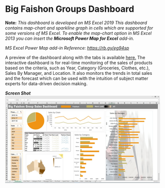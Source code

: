 # Big Faishon Groups Dashboard
**Note:** *This dashboard is developed on MS Excel 2019
This dashboard contains map-chart and sparkline graph in cells which are supported for some versions of MS Excel.
To enable the map-chart option in MS Excel 2013 you can insert the __Microsoft Power Map for Excel__ add-in.* 

*MS Excel Power Map add-in Reference: https://rb.gy/eg94sp*

A preview of the dashboard along with the tabs is available [here.](https://wcykpywbhadxw3z4fbulgw-on.drv.tw/www.bfg_dashboard.nj/BGF_Dashboard.htm) 
The interactive dashboard is for real-time monitoring of the sales of products based on the criteria, such as Year, Category (Groceries, Clothes, etc.), Sales By Manager, and Location. It also monitors the trends in total sales and the forecast which can be used with the intuition of subject matter experts for data-driven decision making.

*__Screen Shot__*
![alt text](https://github.com/neerajw710/BFG-Dashboard/blob/main/BFG%20Dashboard.jpg?raw=true)



